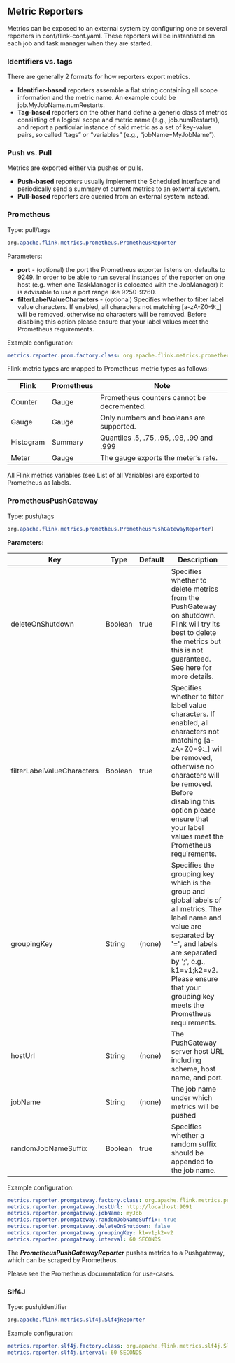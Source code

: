 ## Metric Reporters

Metrics can be exposed to an external system by configuring one or several reporters in conf/flink-conf.yaml.
These reporters will be instantiated on each job and task manager when they are started.

### Identifiers vs. tags

There are generally 2 formats for how reporters export metrics.

* **Identifier-based** reporters assemble a flat string containing all scope information and the metric name. An example could be job.MyJobName.numRestarts.
* **Tag-based** reporters on the other hand define a generic class of metrics consisting of a logical scope and metric name (e.g., job.numRestarts), and report a particular instance of said metric as a set of key-value pairs, so called “tags” or “variables” (e.g., “jobName=MyJobName”).

### Push vs. Pull

Metrics are exported either via pushes or pulls.

* **Push-based** reporters usually implement the Scheduled interface and periodically send a summary of current metrics to an external system.
* **Pull-based** reporters are queried from an external system instead.

### Prometheus

Type: pull/tags

```java
org.apache.flink.metrics.prometheus.PrometheusReporter
```

Parameters:

* **port** - (optional) the port the Prometheus exporter listens on, defaults to 9249. In order to be able to run several
  instances of the reporter on one host (e.g. when one TaskManager is colocated with the JobManager) it is advisable to
  use a port range like 9250-9260.
* **filterLabelValueCharacters** - (optional) Specifies whether to filter label value characters. If enabled, all characters
  not matching [a-zA-Z0-9:_] will be removed, otherwise no characters will be removed. Before disabling this option
  please ensure that your label values meet the Prometheus requirements.

Example configuration:

```yaml
metrics.reporter.prom.factory.class: org.apache.flink.metrics.prometheus.PrometheusReporterFactory
```

Flink metric types are mapped to Prometheus metric types as follows:

| Flink     | Prometheus | Note                                       |
|-----------|------------|--------------------------------------------|
| Counter   | Gauge      | Prometheus counters cannot be decremented. |
| Gauge     | Gauge      | Only numbers and booleans are supported.   |
| Histogram | Summary    | Quantiles .5, .75, .95, .98, .99 and .999  |
| Meter     | Gauge      | The gauge exports the meter’s rate.        |

All Flink metrics variables (see List of all Variables) are exported to Prometheus as labels.

### PrometheusPushGateway

Type: push/tags

```java
org.apache.flink.metrics.prometheus.PrometheusPushGatewayReporter)
```

**Parameters:**

| Key                        | Type    | Default | Description                                                                                                                                                                                                                                                             |
|----------------------------|---------|---------|-------------------------------------------------------------------------------------------------------------------------------------------------------------------------------------------------------------------------------------------------------------------------|
| deleteOnShutdown           | Boolean | true    | Specifies whether to delete metrics from the PushGateway on shutdown. Flink will try its best to delete the metrics but this is not guaranteed. See here for more details.                                                                                              | 
| filterLabelValueCharacters | Boolean | true    | Specifies whether to filter label value characters. If enabled, all characters not matching [a-zA-Z0-9:_] will be removed, otherwise no characters will be removed. Before disabling this option please ensure that your label values meet the Prometheus requirements. |
| groupingKey                | String  | (none)  | Specifies the grouping key which is the group and global labels of all metrics. The label name and value are separated by '=', and labels are separated by ';', e.g., k1=v1;k2=v2. Please ensure that your grouping key meets the Prometheus requirements.              |
| hostUrl                    | String  | (none)  | The PushGateway server host URL including scheme, host name, and port.                                                                                                                                                                                                  |
| jobName                    | String  | (none)  | The job name under which metrics will be pushed                                                                                                                                                                                                                         |
| randomJobNameSuffix        | Boolean | true    | Specifies whether a random suffix should be appended to the job name.                                                                                                                                                                                                   | 

Example configuration:

```yaml
metrics.reporter.promgateway.factory.class: org.apache.flink.metrics.prometheus.PrometheusPushGatewayReporterFactory
metrics.reporter.promgateway.hostUrl: http://localhost:9091
metrics.reporter.promgateway.jobName: myJob
metrics.reporter.promgateway.randomJobNameSuffix: true
metrics.reporter.promgateway.deleteOnShutdown: false
metrics.reporter.promgateway.groupingKey: k1=v1;k2=v2
metrics.reporter.promgateway.interval: 60 SECONDS
```

The _**PrometheusPushGatewayReporter**_ pushes metrics to a Pushgateway, which can be scraped by Prometheus.

Please see the Prometheus documentation for use-cases.

### Slf4J

Type: push/identifier

```java
org.apache.flink.metrics.slf4j.Slf4jReporter
```

Example configuration:

```yaml
metrics.reporter.slf4j.factory.class: org.apache.flink.metrics.slf4j.Slf4jReporterFactory
metrics.reporter.slf4j.interval: 60 SECONDS
```
